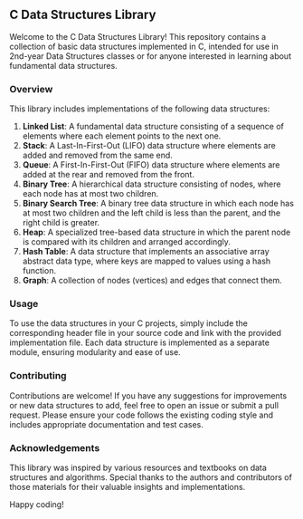 ## C Data Structures Library

Welcome to the C Data Structures Library! This repository contains a collection of basic data structures implemented in C, intended for use in 2nd-year Data Structures classes or for anyone interested in learning about fundamental data structures.

### Overview

This library includes implementations of the following data structures:

1. **Linked List**: A fundamental data structure consisting of a sequence of elements where each element points to the next one.
2. **Stack**: A Last-In-First-Out (LIFO) data structure where elements are added and removed from the same end.
3. **Queue**: A First-In-First-Out (FIFO) data structure where elements are added at the rear and removed from the front.
4. **Binary Tree**: A hierarchical data structure consisting of nodes, where each node has at most two children.
5. **Binary Search Tree**: A binary tree data structure in which each node has at most two children and the left child is less than the parent, and the right child is greater.
6. **Heap**: A specialized tree-based data structure in which the parent node is compared with its children and arranged accordingly.
7. **Hash Table**: A data structure that implements an associative array abstract data type, where keys are mapped to values using a hash function.
8. **Graph**: A collection of nodes (vertices) and edges that connect them.

### Usage

To use the data structures in your C projects, simply include the corresponding header file in your source code and link with the provided implementation file. Each data structure is implemented as a separate module, ensuring modularity and ease of use.

### Contributing

Contributions are welcome! If you have any suggestions for improvements or new data structures to add, feel free to open an issue or submit a pull request. Please ensure your code follows the existing coding style and includes appropriate documentation and test cases.

### Acknowledgements

This library was inspired by various resources and textbooks on data structures and algorithms. Special thanks to the authors and contributors of those materials for their valuable insights and implementations.

Happy coding!
